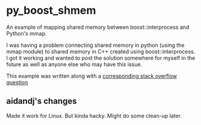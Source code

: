 # py_boost_shmem
An example of mapping shared memory between boost::interprocess and Python's
mmap. 

I was having a problem connecting shared memory in python (using the mmap
module) to shared memory in C++ created using boost::interprocess. I got
it working and wanted to post the solution somewhere for myself in the 
future as well as anyone else who may have this issue.

This example was written along with a [corresponding stack overflow 
question](https://stackoverflow.com/questions/31028012/access-a-boostinterprocess-shared-memory-block-from-python-with-ctypes)

## aidandj's changes

Made it work for Linux. But kinda hacky. Might do some clean-up later.